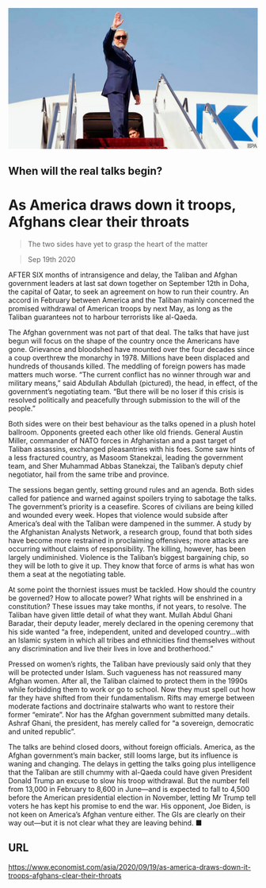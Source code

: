 ![](./images/20200919_ASP005_0.jpg)

## When will the real talks begin?

# As America draws down it troops, Afghans clear their throats

> The two sides have yet to grasp the heart of the matter

> Sep 19th 2020

AFTER SIX months of intransigence and delay, the Taliban and Afghan government leaders at last sat down together on September 12th in Doha, the capital of Qatar, to seek an agreement on how to run their country. An accord in February between America and the Taliban mainly concerned the promised withdrawal of American troops by next May, as long as the Taliban guarantees not to harbour terrorists like al-Qaeda.

The Afghan government was not part of that deal. The talks that have just begun will focus on the shape of the country once the Americans have gone. Grievance and bloodshed have mounted over the four decades since a coup overthrew the monarchy in 1978. Millions have been displaced and hundreds of thousands killed. The meddling of foreign powers has made matters much worse. “The current conflict has no winner through war and military means,” said Abdullah Abdullah (pictured), the head, in effect, of the government’s negotiating team. “But there will be no loser if this crisis is resolved politically and peacefully through submission to the will of the people.”

Both sides were on their best behaviour as the talks opened in a plush hotel ballroom. Opponents greeted each other like old friends. General Austin Miller, commander of NATO forces in Afghanistan and a past target of Taliban assassins, exchanged pleasantries with his foes. Some saw hints of a less fractured country, as Masoom Stanekzai, leading the government team, and Sher Muhammad Abbas Stanekzai, the Taliban’s deputy chief negotiator, hail from the same tribe and province.

The sessions began gently, setting ground rules and an agenda. Both sides called for patience and warned against spoilers trying to sabotage the talks. The government’s priority is a ceasefire. Scores of civilians are being killed and wounded every week. Hopes that violence would subside after America’s deal with the Taliban were dampened in the summer. A study by the Afghanistan Analysts Network, a research group, found that both sides have become more restrained in proclaiming offensives; more attacks are occurring without claims of responsibility. The killing, however, has been largely undiminished. Violence is the Taliban’s biggest bargaining chip, so they will be loth to give it up. They know that force of arms is what has won them a seat at the negotiating table.

At some point the thorniest issues must be tackled. How should the country be governed? How to allocate power? What rights will be enshrined in a constitution? These issues may take months, if not years, to resolve. The Taliban have given little detail of what they want. Mullah Abdul Ghani Baradar, their deputy leader, merely declared in the opening ceremony that his side wanted “a free, independent, united and developed country...with an Islamic system in which all tribes and ethnicities find themselves without any discrimination and live their lives in love and brotherhood.”

Pressed on women’s rights, the Taliban have previously said only that they will be protected under Islam. Such vagueness has not reassured many Afghan women. After all, the Taliban claimed to protect them in the 1990s while forbidding them to work or go to school. Now they must spell out how far they have shifted from their fundamentalism. Rifts may emerge between moderate factions and doctrinaire stalwarts who want to restore their former “emirate”. Nor has the Afghan government submitted many details. Ashraf Ghani, the president, has merely called for “a sovereign, democratic and united republic”.

The talks are behind closed doors, without foreign officials. America, as the Afghan government’s main backer, still looms large, but its influence is waning and changing. The delays in getting the talks going plus intelligence that the Taliban are still chummy with al-Qaeda could have given President Donald Trump an excuse to slow his troop withdrawal. But the number fell from 13,000 in February to 8,600 in June—and is expected to fall to 4,500 before the American presidential election in November, letting Mr Trump tell voters he has kept his promise to end the war. His opponent, Joe Biden, is not keen on America’s Afghan venture either. The GIs are clearly on their way out—but it is not clear what they are leaving behind. ■

## URL

https://www.economist.com/asia/2020/09/19/as-america-draws-down-it-troops-afghans-clear-their-throats
